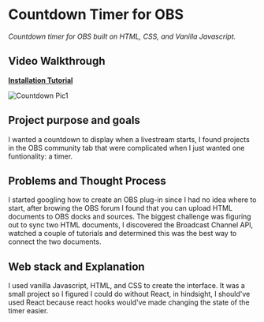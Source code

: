 # Countdown Timer for OBS

_Countdown timer for OBS built on HTML, CSS, and Vanilla Javascript._

## Video Walkthrough

**[Installation Tutorial](https://link-url-here.org)**

![Countdown Pic1](https://media.giphy.com/media/ocEGxEShdlyxiwupKm/giphy.gif)

## Project purpose and goals

I wanted a countdown to display when a livestream starts, I found projects in the OBS community tab that were complicated when I just wanted one funtionality: a timer.

## Problems and Thought Process

I started googling how to create an OBS plug-in since I had no idea where to start, after browing the OBS forum I found that you can upload HTML documents to OBS docks and sources. The biggest challenge was figuring out to sync two HTML documents, I discovered the Broadcast Channel API, watched a couple of tutorials and determined this was the best way to connect the two documents.

## Web stack and Explanation

I used vanilla Javascript, HTML, and CSS to create the interface. It was a small project so I figured I could do without React, in hindsight, I should've used React because react hooks would've made changing the state of the timer easier.

